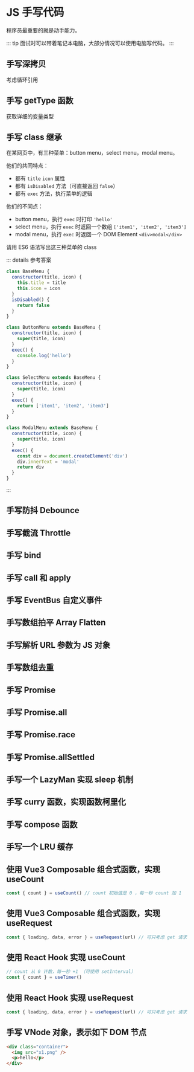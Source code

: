 # JS 手写代码

程序员最重要的就是动手能力。

::: tip
面试时可以带着笔记本电脑，大部分情况可以使用电脑写代码。
:::

## 手写深拷贝

考虑循环引用

## 手写 getType 函数

获取详细的变量类型

## 手写 class 继承

在某网页中，有三种菜单：button menu，select menu，modal menu。

他们的共同特点：

- 都有 `title` `icon` 属性
- 都有 `isDisabled` 方法（可直接返回 `false`）
- 都有 `exec` 方法，执行菜单的逻辑

他们的不同点：

- button menu，执行 `exec` 时打印 `'hello'`
- select menu，执行 `exec` 时返回一个数组 `['item1', 'item2', 'item3']`
- modal menu，执行 `exec` 时返回一个 DOM Element `<div>modal</div>`

请用 ES6 语法写出这三种菜单的 class

::: details 参考答案

```js
class BaseMenu {
  constructor(title, icon) {
    this.title = title
    this.icon = icon
  }
  isDisabled() {
    return false
  }
}

class ButtonMenu extends BaseMenu {
  constructor(title, icon) {
    super(title, icon)
  }
  exec() {
    console.log('hello')
  }
}

class SelectMenu extends BaseMenu {
  constructor(title, icon) {
    super(title, icon)
  }
  exec() {
    return ['item1', 'item2', 'item3']
  }
}

class ModalMenu extends BaseMenu {
  constructor(title, icon) {
    super(title, icon)
  }
  exec() {
    const div = document.createElement('div')
    div.innerText = 'modal'
    return div
  }
}
```

:::

## 手写防抖 Debounce

## 手写截流 Throttle

## 手写 bind

## 手写 call 和 apply

## 手写 EventBus 自定义事件

## 手写数组拍平 Array Flatten

## 手写解析 URL 参数为 JS 对象

## 手写数组去重

## 手写 Promise

## 手写 Promise.all

## 手写 Promise.race

## 手写 Promise.allSettled

## 手写一个 LazyMan 实现 sleep 机制

## 手写 curry 函数，实现函数柯里化

## 手写 compose 函数

## 手写一个 LRU 缓存

## 使用 Vue3 Composable 组合式函数，实现 useCount

```js
const { count } = useCount() // count 初始值是 0 ，每一秒 count 加 1
```

## 使用 Vue3 Composable 组合式函数，实现 useRequest

```js
const { loading, data, error } = useRequest(url) // 可只考虑 get 请求
```

## 使用 React Hook 实现 useCount

```js
// count 从 0 计数，每一秒 +1 （可使用 setInterval）
const { count } = useTimer()
```

## 使用 React Hook 实现 useRequest

```js
const { loading, data, error } = useRequest(url) // 可只考虑 get 请求
```

## 手写 VNode 对象，表示如下 DOM 节点

```html
<div class="container">
  <img src="x1.png" />
  <p>hello</p>
</div>
```
